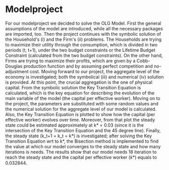 # Modelproject

For our modelproject we decided to solve the OLG Model. First the general assumptions of the model are introduced, while all the necessary packages are imported, too. Then the project continues with the symbolic solution of the Household's (i) and the Firm's (ii) problems. The Households are trying to maximize their utility through the consumption, which is divided in two periods (t, t+1), under the two budget constraints or the Lifetime Budget Constraint (calculated from the two budget constraints). On the other hand, Firms are trying to maximize their profits, which are given by a Cobb-Douglas production function and by assuming perfect competition and no-adjustment cost. Moving forward to our project, the aggregate level of the economy is investigated; both the symbolical (iii) and numerical (iv) solution is provided. At this point, the crucial aggregation is the one of physical capital. From the symbolic solution the Key Transition Equation is calculated, which is the key equation for describing the evolution of the main variable of the model (the capital per effective worker). Moving on to the project, the parameters are substituted with some random values and the numerical solution for the aggregate level of our model is calculated. Also, the Key Transition Equation is plotted to show how the capital (per effective worker) evolves over time. Moreover, from that plot the steady state could be estimated approximately at k* = 0.03 (since it is the intersection of the Key Transition Equation and the 45 degree line). Finally, the steady state (k_t+1 = k_t = k*) is investigated; after solving the Key Transition Equation wrt to k*, the Bisection method is implemented to find the value at which our model converges to the steady state and how many iterations is needs. The results show that our model needs 18 iteration to reach the steady state and the capital per effective worker (𝑘*) equals to 0.032844.
